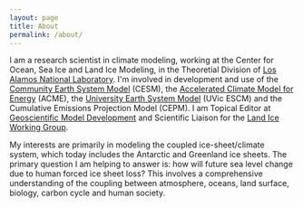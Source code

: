 ```yaml
---
layout: page
title: About
permalink: /about/
---
```


I am a research scientist in climate modeling, working at the Center for Ocean, Sea Ice and Land Ice Modeling, in the Theoretial Division of [Los Alamos National Laboratory](http://lanl.gov/).  I'm involved in development and use of the [Community Earth System Model](http://www2.cesm.ucar.edu/) (CESM), the [Accelerated Climate Model for Energy](http://climatemodeling.science.energy.gov/projects/accelerated-climate-modeling-energy) (ACME), the [University Earth System Model](http://climate.uvic.ca/model/) (UVic ESCM) and the Cumulative Emissions Projection Model (CEPM).  I am Topical Editor at [Geoscientific Model Development](http://www.geoscientific-model-development.net/) and Scientific Liaison for the [Land Ice Working Group](http://www2.cesm.ucar.edu/working-groups/liwg).  

My interests are primarily in modeling the coupled ice-sheet/climate system, which today includes the Antarctic and Greenland ice sheets.  The primary question I am helping to answer is: how will future sea level change due to human forced ice sheet loss?  This involves a comprehensive understanding of the coupling between atmosphere, oceans, land surface, biology, carbon cycle and human society.

